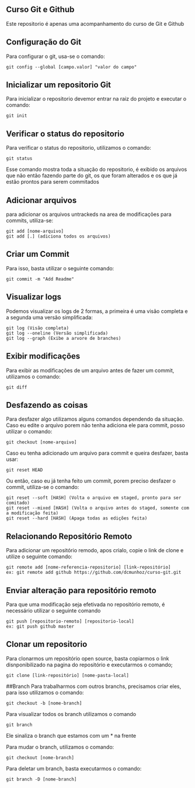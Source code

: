 ## Curso Git e Github

Este repositorio é apenas uma acompanhamento do curso de Git e Github

## Configuração do Git
Para configurar o git, usa-se o comando:
```
git config --global [campo.valor] "valor do campo"
```

## Inicializar um repositorio Git
Para inicializar o repositorio devemor entrar na raiz do projeto e executar o comando:
```
git init
```

## Verificar o status do repositorio
Para verificar o status do repositorio, utilizamos o comando:
```
git status
```
Esse comando mostra toda a situação do repositorio, é exibido os arquivos que não então fazendo parte do git, os que foram alterados e os que já estão prontos para serem commitados

## Adicionar arquivos
para adicionar os arquivos untrackeds na area de modificações para commits, utiliza-se:
```
git add [nome-arquivo]
git add [.] (adiciona todos os arquivos)
```

## Criar um Commit
Para isso, basta utilizar o seguinte comando:
```
git commit -m "Add Readme"
```

## Visualizar logs
Podemos visualizar os logs de 2 formas, a primeira é uma visão completa e a segunda uma versão simplificada:
```
git log (Visão completa)
git log --oneline (Versão simplificada)
git log --graph (Exibe a arvore de branches)
```

## Exibir modificações
Para exibir as modificações de um arquivo antes de fazer um commit, utilizamos o comando:
```
git diff
```

## Desfazendo as coisas
Para desfazer algo utilizamos alguns comandos dependendo da situação.
Caso eu edite o arquivo porem não tenha adiciona ele para commit, posso utilizar o comando:
```
git checkout [nome-arquivo]
```

Caso eu tenha adicionado um arquivo para commit e queira desfazer, basta usar:
```
git reset HEAD
```

Ou então, caso eu já tenha feito um commit, porem preciso desfazer o commit, utiliza-se o comando:
```
git reset --soft [HASH] (Volta o arquivo em staged, pronto para ser comitado)
git reset --mixed [HASH] (Volta o arquivo antes do staged, somente com a modificação feita)
git reset --hard [HASH] (Apaga todas as edições feita)
```

## Relacionando Repositório Remoto
Para adicionar um repositório remodo, apos crialo, copie o link de clone e utilize o seguinte comando:
```
git remote add [nome-referencia-repositorio] [link-repositório]
ex: git remote add github https://github.com/dcmunhoz/curso-git.git
```

## Enviar alteração para repositório remoto
Para que uma modificação seja efetivada no repositório remoto, é necessário utilizar o seguinte comando
```
git push [repositorio-remoto] [repositorio-local]
ex: git push github master
```

## Clonar um repositorio
Para clonarmos um repositório open source, basta copiarmos o link disnponibilizado na pagina do repositório e executarmos o comando;
```
git clone [link-repositório] [nome-pasta-local]
```

##Branch
Para trabalharmos com outros branchs, precisamos criar eles, para isso utilizamos o comando:
```
git checkout -b [nome-branch]
```

Para visualizar todos os branch utilizamos o comando
```
git branch
```
Ele sinaliza o branch que estamos com um * na frente

Para mudar o branch, utilizamos o comando:
```
git checkout [nome-branch]
```

Para deletar um branch, basta executarmos o comando:
```
git branch -D [nome-branch]
```
